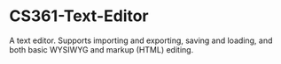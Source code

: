 # CS361-Text-Editor

A text editor. Supports importing and exporting, saving and loading, and both
basic WYSIWYG and markup (HTML) editing.
